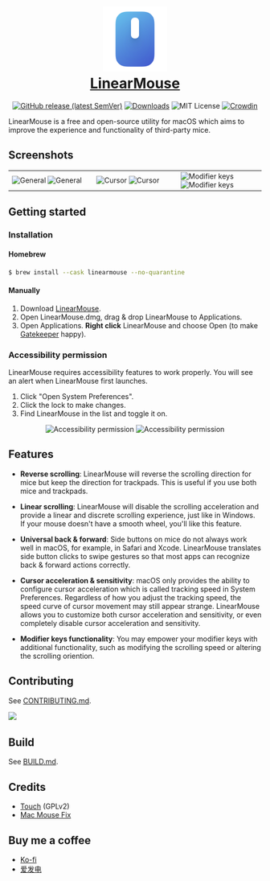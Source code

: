 <h1 align="center">
  <a href="https://linearmouse.org/">
    <img src="logo.svg" width="128" height="128" />
    <br />
    LinearMouse
  </a>
</h1>

<p align="center">
  <a href="https://github.com/lujjjh/LinearMouse/releases/latest"><img alt="GitHub release (latest SemVer)" src="https://img.shields.io/github/v/release/lujjjh/LinearMouse?sort=semver"></a>
  <a href="https://github.com/lujjjh/LinearMouse/releases/latest/download/LinearMouse.dmg"><img src="https://img.shields.io/github/downloads/lujjjh/LinearMouse/total" alt="Downloads" /></a>
  <img src="https://img.shields.io/github/license/lujjjh/LinearMouse" alt="MIT License" />
  <a href="https://crowdin.com/project/linearmouse"><img src="https://badges.crowdin.net/linearmouse/localized.svg" alt="Crowdin" /></a>
</p>

LinearMouse is a free and open-source utility for macOS which aims to
improve the experience and functionality of third-party mice.

## Screenshots

<table>
  <tbody>
      <td width="33%">
        <img width="100%" alt="General" src="https://user-images.githubusercontent.com/3000535/153178582-1f3ec383-39be-4afb-aa26-84bb5e4d837c.png#gh-light-mode-only">
        <img width="100%" alt="General" src="https://user-images.githubusercontent.com/3000535/153179006-600e65cf-8c94-497e-959b-48817cf02420.png#gh-dark-mode-only">
      </td>
      <td width="33%">
        <img width="100%" alt="Cursor" src="https://user-images.githubusercontent.com/3000535/153178851-bf06f44f-4e01-4d7b-848d-3e2eb3d46f9f.png#gh-light-mode-only">
        <img width="100%" alt="Cursor" src="https://user-images.githubusercontent.com/3000535/153179057-c24d8cf0-4ab2-42f2-9a5e-867cc4a8bf57.png#gh-dark-mode-only">
      </td>
      <td width="33%">
        <img width="100%" alt="Modifier keys" src="https://user-images.githubusercontent.com/3000535/153178909-8eebb0ce-b51c-49b4-8b74-a17919e5a12d.png#gh-light-mode-only">
        <img width="100%" alt="Modifier keys" src="https://user-images.githubusercontent.com/3000535/153179104-f4230c62-bfec-443a-bfca-32a51cf5d942.png#gh-dark-mode-only">
      </td>
    </tr>
  </tbody>
</table>

## Getting started

### Installation

#### Homebrew

```sh
$ brew install --cask linearmouse --no-quarantine
```

#### Manually

1. Download [LinearMouse](https://github.com/lujjjh/LinearMouse/releases/latest/download/LinearMouse.dmg).
2. Open LinearMouse.dmg, drag & drop LinearMouse to Applications.
3. Open Applications. **Right click** LinearMouse and choose Open (to make [Gatekeeper](https://support.apple.com/en-us/HT202491) happy).

### Accessibility permission

LinearMouse requires accessibility features to work properly.
You will see an alert when LinearMouse first launches.

1. Click "Open System Preferences".
2. Click the lock to make changes.
2. Find LinearMouse in the list and toggle it on.

<p align="center">
  <img width="400" alt="Accessibility permission" src="https://user-images.githubusercontent.com/62953110/149927571-b9837b0c-6881-4ac5-88da-2a55e58caf27.png#gh-light-mode-only">
<img width="400" alt="Accessibility permission" src="https://user-images.githubusercontent.com/62953110/149927673-cd20dc90-7809-4bc4-9cbc-051f9c79c597.png#gh-dark-mode-only">
</p>

## Features

* **Reverse scrolling**: LinearMouse will reverse the scrolling direction for mice but keep the direction for trackpads. This is useful if you use both mice and trackpads.

* **Linear scrolling**: LinearMouse will disable the scrolling acceleration and provide a linear and discrete scrolling experience, just like in Windows. If your mouse doesn't have a smooth wheel, you'll like this feature.

* **Universal back & forward**: Side buttons on mice do not always work well in macOS, for example, in Safari and Xcode. LinearMouse translates side button clicks to swipe gestures so that most apps can recognize back & forward actions correctly.

* **Cursor acceleration & sensitivity**: macOS only provides the ability to configure cursor acceleration which is called tracking speed in System Preferences. Regardless of how you adjust the tracking speed, the speed curve of cursor movement may still appear strange. LinearMouse allows you to customize both cursor acceleration and sensitivity, or even completely disable cursor acceleration and sensitivity.

* **Modifier keys functionality**: You may empower your modifier keys with additional functionality, such as modifying the scrolling speed or altering the scrolling oriention.

## Contributing

See [CONTRIBUTING.md](CONTRIBUTING.md).

<a href="https://github.com/linearmouse/linearmouse/graphs/contributors">
  <img src="https://contrib.rocks/image?repo=linearmouse/linearmouse" />
</a>

## Build

See [BUILD.md](BUILD.md).

## Credits

* [Touch](https://github.com/calftrail/Touch/) (GPLv2)
* [Mac Mouse Fix](https://github.com/noah-nuebling/mac-mouse-fix)

## Buy me a coffee

* [Ko-fi](https://ko-fi.com/lujjjh)
* [爱发电](https://afdian.net/@lujjjh)
